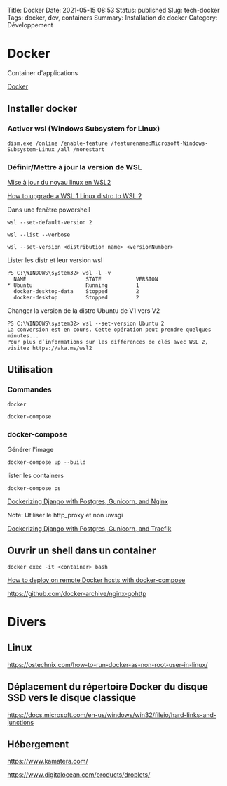 Title: Docker
Date: 2021-05-15 08:53
Status: published
Slug: tech-docker
Tags: docker, dev, containers
Summary: Installation de docker
Category: Développement


# Docker

Container d'applications

[Docker](https://www.docker.com/)

## Installer docker
### Activer wsl (Windows Subsystem for Linux)

	dism.exe /online /enable-feature /featurename:Microsoft-Windows-Subsystem-Linux /all /norestart

### Définir/Mettre à jour la version de WSL

[Mise à jour du noyau linux en WSL2](https://docs.microsoft.com/fr-fr/windows/wsl/install-win10#step-4---download-the-linux-kernel-update-package)

[How to upgrade a WSL 1 Linux distro to WSL 2](https://admcpr.com/how-to-upgrade-wsl-1-to-wsl-2/)

Dans une fenêtre powershell

	wsl --set-default-version 2

	wsl --list --verbose

	wsl --set-version <distribution name> <versionNumber>

Lister les distr et leur version wsl

```
PS C:\WINDOWS\system32> wsl -l -v
  NAME                   STATE           VERSION
* Ubuntu                 Running         1
  docker-desktop-data    Stopped         2
  docker-desktop         Stopped         2
```

Changer la version de la distro Ubuntu de V1 vers V2

```
PS C:\WINDOWS\system32> wsl --set-version Ubuntu 2
La conversion est en cours. Cette opération peut prendre quelques minutes...
Pour plus d’informations sur les différences de clés avec WSL 2, visitez https://aka.ms/wsl2
```

## Utilisation

### Commandes

	docker

	docker-compose

### docker-compose

Générer l'image

	docker-compose up --build

lister les containers

	docker-compose ps

[Dockerizing Django with Postgres, Gunicorn, and Nginx](https://testdriven.io/blog/dockerizing-django-with-postgres-gunicorn-and-nginx/)

Note: Utiliser le http_proxy et non uwsgi

[Dockerizing Django with Postgres, Gunicorn, and Traefik](https://testdriven.io/blog/django-docker-traefik/)

## Ouvrir un shell dans un container

    docker exec -it <container> bash

[How to deploy on remote Docker hosts with docker-compose](https://www.docker.com/blog/how-to-deploy-on-remote-docker-hosts-with-docker-compose/)

https://github.com/docker-archive/nginx-gohttp

# Divers

## Linux

<https://ostechnix.com/how-to-run-docker-as-non-root-user-in-linux/>

## Déplacement du répertoire Docker du disque SSD vers le disque classique

<https://docs.microsoft.com/en-us/windows/win32/fileio/hard-links-and-junctions>

## Hébergement

<https://www.kamatera.com/>

<https://www.digitalocean.com/products/droplets/>

